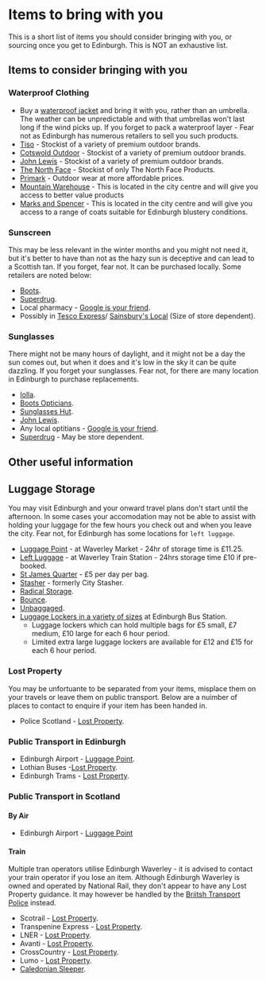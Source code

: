 # Items to bring with you

This is a short list of items you should consider bringing with you, or sourcing once you get to Edinburgh. This is NOT an exhaustive list.

## Items to consider bringing with you

### Waterproof Clothing

* Buy a [waterproof jacket](https://www.macinasac.com/collections/packable-jackets) and bring it with you, rather than an umbrella. The weather can be unpredictable and with that umbrellas won't last long if the wind picks up. If you forget to pack a waterproof layer - Fear not as Edinburgh has numerous retailers to sell you such products.
* [Tiso](https://www.tiso.com/shops) - Stockist of a variety of premium outdoor brands.
* [Cotswold Outdoor](https://www.cotswoldoutdoor.com/stores/edinburgh.html) - Stockist of a variety of premium outdoor brands.
* [John Lewis](https://www.johnlewis.com/our-shops) - Stockist of a variety of premium outdoor brands.
* [The North Face](https://www.thenorthface.co.uk/en-gb/store-locator) - Stockist of only The North Face Products.
* [Primark](https://www.primark.com/en-gb/stores) - Outdoor wear at more affordable prices.
* [Mountain Warehouse](https://www.mountainwarehouse.com/stores/edinburgh---princes-street/) - This is located in the city centre and will give you access to better value products
* [Marks and Spencer](https://www.marksandspencer.com/) - This is located in the city centre and will give you access to a range of coats suitable for Edinburgh blustery conditions.
  
### Sunscreen

This may be less relevant in the winter months and you might not need it, but it's better to have than not as the hazy sun is deceptive and can lead to a Scottish tan. If you forget, fear not. It can be purchased locally. Some retailers are noted below:

* [Boots](https://www.boots.com/StoreLookupView).
* [Superdrug](https://www.superdrug.com/store-finder).
* Local pharmacy - [Google is your friend](https://maps.google.co.uk/). 
* Possibly in [Tesco Express](https://www.tesco.com/store-locator/)/ [Sainsbury's Local](https://stores.sainsburys.co.uk/) (Size of store dependent). 
  
### Sunglasses

There might not be many hours of daylight, and it might not be a day the sun comes out, but when it does and it's low in the sky it can be quite dazzling. If you forget your sunglasses. Fear not, for there are many location in Edinburgh to purchase replacements.

* [Iolla](https://iolla.com/showrooms).
* [Boots Opticians](https://www.boots.com/StoreLookupView?catalogId=28501&storeId=11352&langId=-1).
* [Sunglasses Hut](https://www.sunglasshut.com/uk/sunglasses/store-locations).
* [John Lewis](https://www.johnlewis.com/our-shops).
* Any local optitians - [Google is your friend](https://maps.google.co.uk/).
* [Superdrug](https://www.superdrug.com/store-finder) - May be store dependent.

## Other useful information

## Luggage Storage

You may visit Edinburgh and your onward travel plans don't start until the afternoon. In some cases your accomodation may not be able to assist with holding your luggage for the few hours you check out and when you leave the city. Fear not, for Edinburgh has some locations for `left luggage`.

* [Luggage Point](https://www.luggage-point.co.uk/product-category/luggage-storage-edinburgh/) - at Waverley Market - 24hr of storage time is £11.25.
* [Left Luggage](https://www.left-baggage.co.uk/en/locations/left-luggage-edinburgh-waverley) - at Waverley Train Station - 24hrs storage time £10 if pre-booked.
* [St James Quarter](https://stjamesquarter.com/visit/left-luggage/) - £5 per day per bag.
* [Stasher](https://stasher.com/) -  formerly City Stasher.
* [Radical Storage](https://radicalstorage.com/).
* [Bounce](https://bounce.com/luggage-storage/edinburgh).
* [Unbaggaged](https://unbaggaged.com/).
* [Luggage Lockers in a variety of sizes](https://www.edinburgh.gov.uk/buses-coaches/edinburgh-bus-station) at Edinburgh Bus Station.
  * Luggage lockers which can hold multiple bags for £5 small, £7 medium, £10 large for each 6 hour period.
  * Limited extra large luggage lockers are available for £12 and £15 for each 6 hour period.

### Lost Property

You may be unfortuante to be separated from your items, misplace them on your travels or leave them on public transport. Below are a nuimber of places to contact to enquire if your item has been handed in. 

* Police Scotland - [Lost Property](https://www.scotland.police.uk/contact-us/report-lost-property/).
  
### Public Transport in Edinburgh

* Edinburgh Airport - [Luggage Point](https://www.edinburghairport.com/help/lost-property-and-left-luggage).
* Lothian Buses -[Lost Property](https://support.lothianbuses.com/hc/en-gb/categories/11424115859997-Lost-Property).
* Edinburgh Trams - [Lost Property](https://edinburghtrams.com/contact/lost-property).

### Public Transport in Scotland

#### By Air

* Edinburgh Airport - [Luggage Point](https://www.edinburghairport.com/help/lost-property-and-left-luggage)

#### Train

Multiple tran operators utilise Edinburgh Waverley - it is advised to contact your train operator if you lose an item. Although Edinburgh Waverley is owned and operated by National Rail, they don't appear to have any Lost Property guidance. It may however be handled by the [Briitsh Transport Police](https://www.btp.police.uk/ro/report/lp/lost-or-found-property/) instead.

* Scotrail - [Lost Property](https://www.scotrail.co.uk/about-scotrail/contact-us/lost-property-and-luggage).
* Transpenine Express - [Lost Property](https://www.tpexpress.co.uk/help/lost-property).
* LNER - [Lost Property](https://www.lner.co.uk/support/lost-property/).
* Avanti - [Lost Property](https://www.avantiwestcoast.co.uk/help-and-support/lost-property).
* CrossCountry - [Lost Property](https://www.crosscountrytrains.co.uk/help-support/contact-us/lost-property).
* Lumo - [Lost Property](https://www.lumo.co.uk/help/lost-property).
* [Caledonian Sleeper](https://www.sleeper.scot/help-support/after-your-trip/#2).
